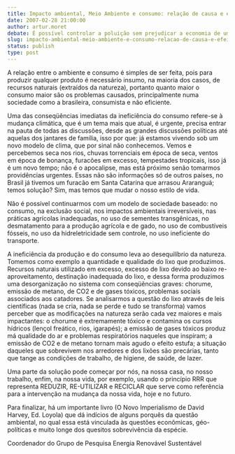 ```yaml
---
title: Impacto ambiental, Meio Ambiente e consumo: relação de causa e efeito 
date: 2007-02-28 21:00:00
author: artur.moret
debate: É possível controlar a poluição sem prejudicar a economia de um país?
slug: impacto-ambiental-meio-ambiente-e-consumo-relacao-de-causa-e-efeito
status: publish 
type: post
---
```


A relação entre o ambiente e consumo é simples de ser feita, pois para produzir qualquer produto é necessário insumo, na maioria dos casos, de recursos naturais (extraídos da natureza), portanto quanto maior o consumo maior são os problemas causados, principalmente numa sociedade como a brasileira, consumista e não eficiente.   

Uma das conseqüências imediatas da ineficiência do consumo refere-se à mudança climática, que é um tema mais que atual, é urgente, precisa entrar na pauta de todas as discussões, desde as grandes discussões políticas até aquelas dos jantares de família, isso por que: já estamos vivendo sob um novo modelo de clima, que por sinal não conhecemos. Vemos e percebemos seca nos rios, chuvas torrenciais em época de seca, ventos em época de bonança, furacões em excesso, tempestades tropicais, isso já é um novo tempo; não é o apocalipse, mas está próximo senão tomarmos providências urgentes. Essas não são informações só de outros países, no Brasil já tivemos um furacão em Santa Catarina que arrasou Araranguá; temos solução? Sim, mas temos que mudar o nosso estilo de vida.   

Não é possível continuarmos com um modelo de sociedade baseado: no consumo, na exclusão social, nos impactos ambientais irreversíveis, nas práticas agrícolas inadequadas, no uso de sementes transgênicas, no desmatamento para a produção agrícola e de gado, no uso de combustíveis fósseis, no uso da hidreletricidade sem controle, no uso ineficiente do transporte.   

A ineficiência da produção e do consumo leva ao desequilíbrio da natureza. Tomemos como exemplo a quantidade e qualidade do lixo que produzimos. Recursos naturais utilizado em excesso, excesso de lixo devido ao baixo re-aproveitamento, destinação inadequada do lixo, e dessa forma produzimos uma desorganização no sistema com conseqüências graves: chorume, emissão de metano, de CO2 e de gases tóxicos, problemas sociais associados aos catadores. Se analisarmos a questão do lixo através de leis científicas (nada se cria, nada se perde e tudo se transforma) vamos perceber que as modificações na natureza serão cada vez maiores e mais impactantes: o chorume é extremamente tóxico e contamina os cursos hídricos (lençol freático, rios, igarapés); a emissão de gases tóxicos produz má qualidade do ar e problemas respiratórios naqueles que inspiram; a emissão de CO2 e de metano tornam mais agudo o efeito estufa; a situação daqueles que sobrevivem nos arredores e dos lixões são precárias, tanto que tange as condições de trabalho, de higiene, de saúde, de lazer.   

Uma parte da solução pode começar por nós, na nossa casa, no nosso trabalho, enfim, na nossa vida, por exemplo, usando o princípio RRR que representa REDUZIR, RE-UTILIZAR e RECICLAR que serve como referência para a intervenção na mudança da nossa vida, hoje e no futuro.   

Para finalizar, há um importante livro (O Novo Imperialismo de David Harvey, Ed. Loyola) que dá indícios de alguns porquês da questão ambiental, no qual essa está vinculada às questões econômicas, géo-políticas e muito longe dos quesitos sobrevivência da espécie.   

Coordenador do Grupo de Pesquisa Energia Renovável Sustentável
